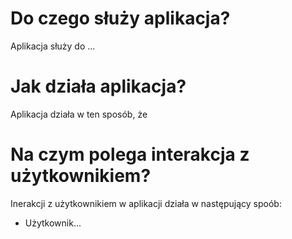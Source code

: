 # Do czego służy aplikacja?

Aplikacja służy do ...

# Jak działa aplikacja?

Aplikacja działa w ten sposób, że

# Na czym polega interakcja z użytkownikiem?

Inerakcji z użytkownikiem w aplikacji działa w następujący spoób:

- Użytkownik...
